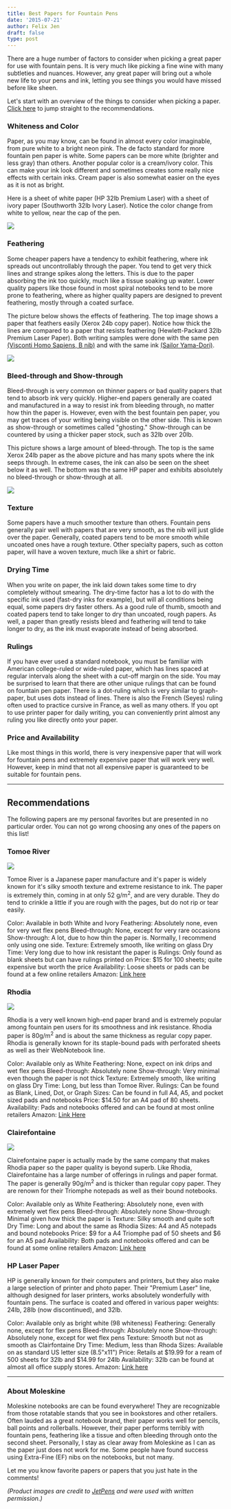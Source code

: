 ```yaml
---
title: Best Papers for Fountain Pens
date: '2015-07-21'
author: Felix Jen
draft: false
type: post
---
```

There are a huge number of factors to consider when picking a great paper for use with fountain pens. It is very much like picking a fine wine with many subtleties and nuances. However, any great paper will bring out a whole new life to your pens and ink, letting you see things you would have missed before like sheen. 

Let's start with an overview of the things to consider when picking a paper.     <a href="#anchor">Click here</a> to jump straight to the recommendations. 

### Whiteness and Color

Paper, as you may know, can be found in almost every color imaginable, from pure white to a bright neon pink. The de facto standard for more fountain pen paper is white. Some papers can be more white (brighter and less gray) than others. Another popular color is a cream/ivory color. This can make your ink look different and sometimes creates some really nice effects with certain inks. Cream paper is also somewhat easier on the eyes as it is not as bright.

Here is a sheet of white paper (HP 32lb Premium Laser) with a sheet of ivory paper (Southworth 32lb Ivory Laser). Notice the color change from white to yellow, near the cap of the pen. 

![](/content/images/2015/07/IMG_0165.jpg)

### Feathering

Some cheaper papers have a tendency to exhibit feathering, where ink spreads out uncontrollably through the paper. You tend to get very thick lines and strange spikes along the letters. This is due to the paper absorbing the ink too quickly, much like a tissue soaking up water. Lower quality papers like those found in most spiral notebooks tend to be more prone to feathering, where as higher quality papers are designed to prevent feathering, mostly through a coated surface.

The picture below shows the effects of feathering. The top image shows a paper that feathers easily (Xerox 24b copy paper). Notice how thick the lines are compared to a paper that resists feathering (Hewlett-Packard 32lb Premium Laser Paper). Both writing samples were done with the same pen [(Visconti Homo Sapiens, B nib)](http://www.inksandpens.com/visconti-homo-sapiens-review/) and with the same ink [(Sailor Yama-Dori)](http://www.inksandpens.com/sailor-jentle-yama-dori-review/).

![](/content/images/2015/07/Feathering.jpg)

### Bleed-through and Show-through

Bleed-through is very common on thinner papers or bad quality papers that tend to absorb ink very quickly. Higher-end papers generally are coated and manufactured in a way to resist ink from bleeding through, no matter how thin the paper is. However, even with the best fountain pen paper, you may get traces of your writing being visible on the other side. This is known as show-through or sometimes called "ghosting." Show-through can be countered by using a thicker paper stock, such as 32lb over 20lb.

This picture shows a large amount of bleed-through. The top is the same Xerox 24lb paper as the above picture and has many spots where the ink seeps through. In extreme cases, the ink can also be seen on the sheet below it as well. The bottom was the same HP paper and exhibits absolutely no bleed-through or show-through at all.

![](/content/images/2015/07/Bleedthrough.jpg)

### Texture

Some papers have a much smoother texture than others. Fountain pens generally pair well with papers that are very smooth, as the nib will just glide over the paper. Generally, coated papers tend to be more smooth while uncoated ones have a rough texture. Other specialty papers, such as cotton paper, will have a woven texture, much like a shirt or fabric. 

### Drying Time

When you write on paper, the ink laid down takes some time to dry completely without smearing. The dry-time factor has a lot to do with the specific ink used (fast-dry inks for example), but will all conditions being equal, some papers dry faster others. As a good rule of thumb, smooth and coated papers tend to take longer to dry than uncoated, rough papers. As well, a paper than greatly resists bleed and feathering will tend to take longer to dry, as the ink must evaporate instead of being absorbed.

### Rulings

If you have ever used a standard notebook, you must be familiar with American college-ruled or wide-ruled paper, which has lines spaced at regular intervals along the sheet with a cut-off margin on the side. You may be surprised to learn that there are other unique rulings that can be found on fountain pen paper. There is a dot-ruling which is very similar to graph-paper, but uses dots instead of lines. There is also the French (Seyes) ruling often used to practice cursive in France, as well as many others. If you opt to use printer paper for daily writing, you can conveniently print almost any ruling you like directly onto your paper.

### Price and Availability

Like most things in this world, there is very inexpensive paper that will work for fountain pens and extremely expensive paper that will work very well. However, keep in mind that not all expensive paper is guaranteed to be suitable for fountain pens.

<a id="anchor"></a>

---

## Recommendations 

The following papers are my personal favorites but are presented in no particular order. You can not go wrong choosing any ones of the papers on this list!

<a id="anchortr"></a>

### Tomoe River

![](https://static2.jetpens.com/images/a/000/061/61986.jpg?ba=middle%2Ccenter&balph=3&blend64=aHR0cDovL3d3dy5qZXRwZW5zLmNvbS9pbWFnZXMvYXNzZXRzL3dhdGVybWFyazIucG5n&bm=difference&bs=inherit&mark64=aHR0cDovL3d3dy5qZXRwZW5zLmNvbS9pbWFnZXMvYXNzZXRzL3dhdGVybWFyazEucG5n&markalign=top%2Cright&markalpha=30&markscale=16&q=90&w=600&s=1cb5fe830b9b6aea789806d83fbc3132)

Tomoe River is a Japanese paper manufacture and it's paper is widely known for it's silky smooth texture and extreme resistance to ink. The paper is extremely thin, coming in at only 52 g/m<sup>2</sup>, and are very durable. They do tend to crinkle a little if you are rough with the pages, but do not rip or tear easily. 

Color: Available in both White and Ivory
Feathering: Absolutely none, even for very wet flex pens
Bleed-through: None, except for very rare occasions
Show-through: A lot, due to how thin the paper is. Normally, I recommend only using one side. 
Texture: Extremely smooth, like writing on glass
Dry Time: Very long due to how ink resistant the paper is
Rulings: Only found as blank sheets but can have rulings printed on
Price: $15 for 100 sheets; quite expensive but worth the price
Availability: Loose sheets or pads can be found at a few online retailers
Amazon: [Link here](https://www.amazon.com/Tomoe-River-Loose-Sheets-TMR-A4P-W/dp/B00S66EYNE/ref=sr_1_1?ie=UTF8&qid=1534631135&sr=8-1&keywords=TMR-A4p-Y)

### Rhodia 

![](https://static2.jetpens.com/images/a/000/109/109909.jpg?ba=middle%2Ccenter&balph=3&blend64=aHR0cDovL3d3dy5qZXRwZW5zLmNvbS9pbWFnZXMvYXNzZXRzL3dhdGVybWFyazIucG5n&bm=difference&bs=inherit&mark64=aHR0cDovL3d3dy5qZXRwZW5zLmNvbS9pbWFnZXMvYXNzZXRzL3dhdGVybWFyazEucG5n&markalign=top%2Cright&markalpha=30&markscale=16&q=90&w=600&s=d1ffc67c7062ee5b4c1d1ea21c60e84f)

Rhodia is a very well known high-end paper brand and is extremely popular among fountain pen users for its smoothness and ink resistance. Rhodia paper is 80g/m<sup>2</sup> and is about the same thickness as regular copy paper. Rhodia is generally known for its staple-bound pads with perforated sheets as well as their WebNotebook line. 

Color: Available only as White
Feathering: None, expect on ink drips and wet flex pens
Bleed-through: Absolutely none
Show-through: Very minimal even though the paper is not thick
Texture: Extremely smooth, like writing on glass
Dry Time: Long, but less than Tomoe River.
Rulings: Can be found as Blank, Lined, Dot, or Graph
Sizes: Can be found in full A4, A5, and pocket sized pads and notebooks
Price: $14.50 for an A4 pad of 80 sheets.
Availability: Pads and notebooks offered and can be found at most online retailers
Amazon: [Link Here](https://www.amazon.com/s/ref=nb_sb_noss_2?url=search-alias%3Daps&field-keywords=rhodia)

### Clairefontaine 

![](https://static2.jetpens.com/images/a/000/051/51811.JPG?ba=middle%2Ccenter&balph=3&blend64=aHR0cDovL3d3dy5qZXRwZW5zLmNvbS9pbWFnZXMvYXNzZXRzL3dhdGVybWFyazIucG5n&bm=difference&bs=inherit&mark64=aHR0cDovL3d3dy5qZXRwZW5zLmNvbS9pbWFnZXMvYXNzZXRzL3dhdGVybWFyazEucG5n&markalign=top%2Cright&markalpha=30&markscale=16&q=90&w=600&s=80a5e50418cc6711a86020495c4fe854)

Clairefontaine paper is actually made by the same company that makes Rhodia paper so the paper quality is beyond superb. Like Rhodia, Clairefontaine has a large number of offerings in rulings and paper format. The paper is generally 90g/m<sup>2</sup> and is thicker than regular copy paper. They are renown for their Triomphe notepads as well as their bound notebooks.

Color: Available only as White
Feathering: Absolutely none, even with extremely wet flex pens
Bleed-through: Absolutely none
Show-through: Minimal given how thick the paper is
Texture: Silky smooth and quite soft
Dry Time: Long and about the same as Rhodia
Sizes: A4 and A5 notepads and bound notebooks
Price: $9 for a A4 Triomphe pad of 50 sheets and $6 for an A5 pad
Availability: Both pads and notebooks offered and can be found at some online retailers
Amazon: [Link here](https://www.amazon.com/Clairefontaine-Blank-Writing-Paper-Tablets/dp/B00A6VW2TA/ref=sr_1_4?ie=UTF8&qid=1534631334&sr=8-4&keywords=clairefontaine+triomphe)

<a id="anchorhp"></a>

### HP Laser Paper 

HP is generally known for their computers and printers, but they also make a large selection of printer and photo paper. Their "Premium Laser" line, although designed for laser printers, works absolutely wonderfully with fountain pens. The surface is coated and offered in various paper weights: 24lb, 28lb (now discontinued), and 32lb.

Color: Available only as bright white (98 whiteness)
Feathering: Generally none, except for flex pens
Bleed-through: Absolutely none
Show-through: Absolutely none, except for wet flex pens
Texture: Smooth but not as smooth as Clairfontaine
Dry Time: Medium, less than Rhoda
Sizes: Available on as standard US letter size (8.5"x11")
Price: Retails at $19.99 for a ream of 500 sheets for 32lb and $14.99 for 24lb
Availability: 32lb can be found at almost all office supply stores.
Amazon: [Link here](https://www.amazon.com/HP-Printer-Paper-Premium32-Letter/dp/B000099O2W/ref=sr_1_1?s=office-products&ie=UTF8&qid=1534631353&sr=1-1&keywords=hp+32lb+laser&dpID=41LLlL1UL-L&preST=_SY300_QL70_&dpSrc=srch)

---

### About Moleskine

Moleskine notebooks are can be found everywhere! They are recognizable from those rotatable stands that you see in bookstores and other retailers. Often lauded as a great notebook brand, their paper works well for pencils, ball points and rollerballs. However, their paper performs terribly with fountain pens, feathering like a tissue and often bleeding through onto the second sheet. Personally, I stay as clear away from Moleskine as I can as the paper just does not work for me. Some people have found success using Extra-Fine (EF) nibs on the notebooks, but not many. 

Let me you know favorite papers or papers that you just hate in the comments!

*(Product images are credit to [JetPens](http://jetpens.com/) and were used with written permission.)*
